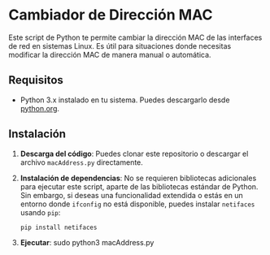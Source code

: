 # Cambiador de Dirección MAC

Este script de Python te permite cambiar la dirección MAC de las interfaces de red en sistemas Linux. Es útil para situaciones donde necesitas modificar la dirección MAC de manera manual o automática.

## Requisitos

- Python 3.x instalado en tu sistema. Puedes descargarlo desde [python.org](https://www.python.org/downloads/).

## Instalación

1. **Descarga del código**: Puedes clonar este repositorio o descargar el archivo `macAddress.py` directamente.

2. **Instalación de dependencias**: No se requieren bibliotecas adicionales para ejecutar este script, aparte de las bibliotecas estándar de Python. Sin embargo, si deseas una funcionalidad extendida o estás en un entorno donde `ifconfig` no está disponible, puedes instalar `netifaces` usando `pip`:

   ```bash
   pip install netifaces
3. **Ejecutar**: sudo python3 macAddress.py
